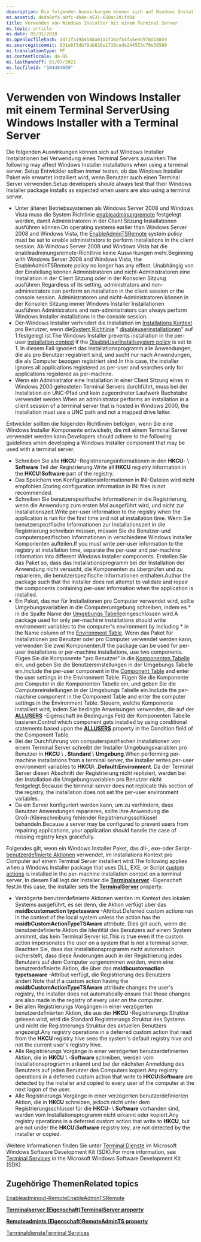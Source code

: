 ```yaml
---
description: Die folgenden Auswirkungen können sich auf Windows Installer Installationen bei Verwendung eines Terminal Servers auswirken. Setup Entwickler sollten immer testen, ob das Windows Installer Paket wie erwartet installiert wird, wenn Benutzer auch einen Terminal Server verwenden.
ms.assetid: deda9efa-a0fc-4b4e-a531-650ac201fd84
title: Verwenden von Windows Installer mit einem Terminal Server
ms.topic: article
ms.date: 05/31/2018
ms.openlocfilehash: d471fa19b4588a01a2730af44fa5e9d978d18859
ms.sourcegitcommit: 831e8f3db78ab820e1710cede244553c70e50500
ms.translationtype: MT
ms.contentlocale: de-DE
ms.lasthandoff: 01/07/2021
ms.locfileid: "104484659"
---
```

# <a name="using-windows-installer-with-a-terminal-server"></a><span data-ttu-id="53cdb-104">Verwenden von Windows Installer mit einem Terminal Server</span><span class="sxs-lookup"><span data-stu-id="53cdb-104">Using Windows Installer with a Terminal Server</span></span>

<span data-ttu-id="53cdb-105">Die folgenden Auswirkungen können sich auf Windows Installer Installationen bei Verwendung eines Terminal Servers auswirken.</span><span class="sxs-lookup"><span data-stu-id="53cdb-105">The following may affect Windows Installer installations when using a terminal server.</span></span> <span data-ttu-id="53cdb-106">Setup Entwickler sollten immer testen, ob das Windows Installer Paket wie erwartet installiert wird, wenn Benutzer auch einen Terminal Server verwenden.</span><span class="sxs-lookup"><span data-stu-id="53cdb-106">Setup developers should always test that their Windows Installer package installs as expected when users are also using a terminal server.</span></span>

-   <span data-ttu-id="53cdb-107">Unter älteren Betriebssystemen als Windows Server 2008 und Windows Vista muss die System Richtlinie [enableadminungremote](enableadmintsremote.md) festgelegt werden, damit Administratoren in der Client Sitzung Installationen ausführen können.</span><span class="sxs-lookup"><span data-stu-id="53cdb-107">On operating systems earlier than Windows Server 2008 and Windows Vista, the [EnableAdminTSRemote](enableadmintsremote.md) system policy must be set to enable administrators to perform installations in the client session.</span></span> <span data-ttu-id="53cdb-108">Ab Windows Server 2008 und Windows Vista hat die enableadminungsremote-Richtlinie keine Auswirkungen mehr.</span><span class="sxs-lookup"><span data-stu-id="53cdb-108">Beginning with Windows Server 2008 and Windows Vista, the EnableAdminTSRemote policy no longer has any effect.</span></span> <span data-ttu-id="53cdb-109">Unabhängig von der Einstellung können Administratoren und nicht-Administratoren eine Installation in der Client Sitzung oder in der Konsolen Sitzung ausführen.</span><span class="sxs-lookup"><span data-stu-id="53cdb-109">Regardless of its setting, administrators and non-administrators can perform an installation in the client session or the console session.</span></span> <span data-ttu-id="53cdb-110">Administratoren und nicht-Administratoren können in der Konsolen Sitzung immer Windows Installer Installationen ausführen.</span><span class="sxs-lookup"><span data-stu-id="53cdb-110">Administrators and non-administrators can always perform Windows Installer installations in the console session.</span></span>
-   <span data-ttu-id="53cdb-111">Der-Windows Installer verhindert die Installation im [Installations Kontext](installation-context.md) pro Benutzer, wenn die[System Richtlinie](system-policy.md) " [disableuserinstallationen](disableuserinstalls.md)" auf 1 festgelegt ist.</span><span class="sxs-lookup"><span data-stu-id="53cdb-111">The Windows Installer prevents installation in the per-user [installation context](installation-context.md) if the [DisableUserInstalls](disableuserinstalls.md)[system policy](system-policy.md) is set to 1.</span></span> <span data-ttu-id="53cdb-112">In diesem Fall ignoriert das Installationsprogramm alle Anwendungen, die als pro Benutzer registriert sind, und sucht nur nach Anwendungen, die als Computer bezogen registriert sind.</span><span class="sxs-lookup"><span data-stu-id="53cdb-112">In this case, the installer ignores all applications registered as per-user and searches only for applications registered as per-machine.</span></span>
-   <span data-ttu-id="53cdb-113">Wenn ein Administrator eine Installation in einer Client Sitzung eines in Windows 2000 gehosteten Terminal Servers durchführt, muss bei der Installation ein UNC-Pfad und kein zugeordneter Laufwerk Buchstabe verwendet werden.</span><span class="sxs-lookup"><span data-stu-id="53cdb-113">When an administrator performs an installation in a client session of a terminal server that is hosted in Windows 2000, the installation must use a UNC path and not a mapped drive letter.</span></span>

<span data-ttu-id="53cdb-114">Entwickler sollten die folgenden Richtlinien befolgen, wenn Sie eine Windows Installer Komponente entwickeln, die mit einem Terminal Server verwendet werden kann.</span><span class="sxs-lookup"><span data-stu-id="53cdb-114">Developers should adhere to the following guidelines when developing a Windows Installer component that may be used with a terminal server.</span></span>

-   <span data-ttu-id="53cdb-115">Schreiben Sie alle **HKCU** -Registrierungsinformationen in den **HKCU**- \\ **Software** Teil der Registrierung.</span><span class="sxs-lookup"><span data-stu-id="53cdb-115">Write all **HKCU** registry information in the **HKCU**\\**Software** part of the registry.</span></span>
-   <span data-ttu-id="53cdb-116">Das Speichern von Konfigurationsinformationen in INI-Dateien wird nicht empfohlen.</span><span class="sxs-lookup"><span data-stu-id="53cdb-116">Storing configuration information in INI files is not recommended.</span></span>
-   <span data-ttu-id="53cdb-117">Schreiben Sie benutzerspezifische Informationen in die Registrierung, wenn die Anwendung zum ersten Mal ausgeführt wird, und nicht zur Installationszeit.</span><span class="sxs-lookup"><span data-stu-id="53cdb-117">Write per-user information to the registry when the application is run for the first time and not at installation time.</span></span> <span data-ttu-id="53cdb-118">Wenn Sie benutzerspezifische Informationen zur Installationszeit in die Registrierung schreiben müssen, müssen Sie die Benutzer-und computerspezifischen Informationen in verschiedene Windows Installer Komponenten aufteilen.</span><span class="sxs-lookup"><span data-stu-id="53cdb-118">If you must write per-user information to the registry at installation time, separate the per-user and per-machine information into different Windows Installer components.</span></span> <span data-ttu-id="53cdb-119">Erstellen Sie das Paket so, dass das Installationsprogramm bei der Installation der Anwendung nicht versucht, die Komponenten zu überprüfen und zu reparieren, die benutzerspezifische Informationen enthalten.</span><span class="sxs-lookup"><span data-stu-id="53cdb-119">Author the package such that the installer does not attempt to validate and repair the components containing per-user information when the application is installed.</span></span>
-   <span data-ttu-id="53cdb-120">Ein Paket, das nur für Installationen pro Computer verwendet wird, sollte Umgebungsvariablen in die Computerumgebung schreiben, indem es \* in die Spalte Name der [Umgebungs Tabelle](environment-table.md)eingeschlossen wird.</span><span class="sxs-lookup"><span data-stu-id="53cdb-120">A package used for only per-machine installations should write environment variables to the computer's environment by including \* in the Name column of the [Environment Table](environment-table.md).</span></span> <span data-ttu-id="53cdb-121">Wenn das Paket für Installationen pro Benutzer oder pro Computer verwendet werden kann, verwenden Sie zwei Komponenten.</span><span class="sxs-lookup"><span data-stu-id="53cdb-121">If the package can be used for per-user installations or per-machine installations, use two components.</span></span> <span data-ttu-id="53cdb-122">Fügen Sie die Komponente "pro Benutzer" in die [Komponenten Tabelle](condition-table.md) ein, und geben Sie die Benutzereinstellungen in der Umgebungs Tabelle ein.</span><span class="sxs-lookup"><span data-stu-id="53cdb-122">Include the per-user component in the [Component Table](condition-table.md) and enter the user settings in the Environment Table.</span></span> <span data-ttu-id="53cdb-123">Fügen Sie die Komponente pro Computer in die Komponenten Tabelle ein, und geben Sie die Computereinstellungen in der Umgebungs Tabelle ein.</span><span class="sxs-lookup"><span data-stu-id="53cdb-123">Include the per-machine component in the Component Table and enter the computer settings in the Environment Table.</span></span> <span data-ttu-id="53cdb-124">Steuern, welche Komponente installiert wird, indem Sie bedingte Anweisungen verwenden, die auf der [**ALLUSERS**](allusers.md) -Eigenschaft im Bedingungs Feld der Komponenten Tabelle basieren.</span><span class="sxs-lookup"><span data-stu-id="53cdb-124">Control which component gets installed by using conditional statements based upon the [**ALLUSERS**](allusers.md) property in the Condition field of the Component Table.</span></span>
-   <span data-ttu-id="53cdb-125">Bei der Durchführung von computerspezifischen Installationen von einem Terminal Server schreibt der Installer Umgebungsvariablen pro Benutzer in **HKCU** \\ **. Standard** \\ **Umgebung**.</span><span class="sxs-lookup"><span data-stu-id="53cdb-125">When performing per-machine installations from a terminal server, the installer writes per-user environment variables to **HKCU**\\ **.Default**\\**Environment**.</span></span> <span data-ttu-id="53cdb-126">Da der Terminal Server diesen Abschnitt der Registrierung nicht repliziert, werden bei der Installation die Umgebungsvariablen pro Benutzer nicht festgelegt.</span><span class="sxs-lookup"><span data-stu-id="53cdb-126">Because the terminal server does not replicate this section of the registry, the installation does not set the per-user environment variables.</span></span>
-   <span data-ttu-id="53cdb-127">Da ein Server konfiguriert werden kann, um zu verhindern, dass Benutzer Anwendungen reparieren, sollte Ihre Anwendung die Groß-/Kleinschreibung fehlender Registrierungsschlüssel behandeln.</span><span class="sxs-lookup"><span data-stu-id="53cdb-127">Because a server may be configured to prevent users from repairing applications, your application should handle the case of missing registry keys gracefully.</span></span>

<span data-ttu-id="53cdb-128">Folgendes gilt, wenn ein Windows Installer Paket, das dll-, exe-oder Skript- [benutzerdefinierte Aktionen](custom-actions.md) verwendet, im Installations Kontext pro Computer auf einem Terminal Server installiert wird.</span><span class="sxs-lookup"><span data-stu-id="53cdb-128">The following applies when a Windows Installer package that uses DLL, EXE, or Script [custom actions](custom-actions.md) is installed in the per-machine installation context on a terminal server.</span></span> <span data-ttu-id="53cdb-129">In diesem Fall legt der Installer die [**Terminalserver**](terminalserver.md) -Eigenschaft fest.</span><span class="sxs-lookup"><span data-stu-id="53cdb-129">In this case, the installer sets the [**TerminalServer**](terminalserver.md) property.</span></span>

-   <span data-ttu-id="53cdb-130">Verzögerte benutzerdefinierte Aktionen werden im Kontext des lokalen Systems ausgeführt, es sei denn, die Aktion verfügt über das **msidbcustomaction typetsaware** -Attribut.</span><span class="sxs-lookup"><span data-stu-id="53cdb-130">Deferred custom actions run in the context of the local system unless the action has the **msidbCustomActionTypeTSAware** attribute.</span></span> <span data-ttu-id="53cdb-131">Dies gilt auch, wenn die benutzerdefinierte Aktion die Identität des Benutzers auf einem System annimmt, das kein Terminal Server ist.</span><span class="sxs-lookup"><span data-stu-id="53cdb-131">This is true even if the custom action impersonates the user on a system that is not a terminal server.</span></span> <span data-ttu-id="53cdb-132">Beachten Sie, dass das Installationsprogramm nicht automatisch sicherstellt, dass diese Änderungen auch in der Registrierung jedes Benutzers auf dem Computer vorgenommen werden, wenn eine benutzerdefinierte Aktion, die über das **msidbcustomaction typetsaware** -Attribut verfügt, die Registrierung des Benutzers ändert.</span><span class="sxs-lookup"><span data-stu-id="53cdb-132">Note that if a custom action having the **msidbCustomActionTypeTSAware** attribute changes the user's registry, the installer does not automatically ensure that those changes are also made in the registry of every user on the computer.</span></span>
-   <span data-ttu-id="53cdb-133">Bei allen Registrierungs Vorgängen in einer verzögerten benutzerdefinierten Aktion, die aus der **HKCU** -Registrierungs Struktur gelesen wird, wird die Standard Registrierungs Struktur des Systems und nicht die Registrierungs Struktur des aktuellen Benutzers angezeigt.</span><span class="sxs-lookup"><span data-stu-id="53cdb-133">Any registry operations in a deferred custom action that read from the **HKCU** registry hive sees the system's default registry hive and not the current user's registry hive.</span></span>
-   <span data-ttu-id="53cdb-134">Alle Registrierungs Vorgänge in einer verzögerten benutzerdefinierten Aktion, die in **HKCU** \\ -**Software** schreiben, werden vom Installationsprogramm erkannt und bei der nächsten Anmeldung des Benutzers auf jeden Benutzer des Computers kopiert.</span><span class="sxs-lookup"><span data-stu-id="53cdb-134">Any registry operations in a deferred custom action that write to **HKCU**\\**Software** are detected by the installer and copied to every user of the computer at the next logon of the user.</span></span>
-   <span data-ttu-id="53cdb-135">Alle Registrierungs Vorgänge in einer verzögerten benutzerdefinierten Aktion, die in **HKCU** schreiben, jedoch nicht unter dem Registrierungsschlüssel für die **HKCU**- \\ **Software** vorhanden sind, werden vom Installationsprogramm nicht erkannt oder kopiert.</span><span class="sxs-lookup"><span data-stu-id="53cdb-135">Any registry operations in a deferred custom action that write to **HKCU**, but are not under the **HKCU**\\**Software** registry key, are not detected by the installer or copied.</span></span>

<span data-ttu-id="53cdb-136">Weitere Informationen finden Sie unter [Terminal Dienste](../termserv/terminal-services-portal.md) im Microsoft Windows Software Development Kit (SDK).</span><span class="sxs-lookup"><span data-stu-id="53cdb-136">For more information, see [Terminal Services](../termserv/terminal-services-portal.md) in the Microsoft Windows Software Development Kit (SDK).</span></span>

## <a name="related-topics"></a><span data-ttu-id="53cdb-137">Zugehörige Themen</span><span class="sxs-lookup"><span data-stu-id="53cdb-137">Related topics</span></span>

<dl> <dt>

[<span data-ttu-id="53cdb-138">Enableadminout-Remote</span><span class="sxs-lookup"><span data-stu-id="53cdb-138">EnableAdminTSRemote</span></span>](enableadmintsremote.md)
</dt> <dt>

[<span data-ttu-id="53cdb-139">**Terminalserver (Eigenschaft)**</span><span class="sxs-lookup"><span data-stu-id="53cdb-139">**TerminalServer property**</span></span>](terminalserver.md)
</dt> <dt>

[<span data-ttu-id="53cdb-140">**Remoteadmints (Eigenschaft)**</span><span class="sxs-lookup"><span data-stu-id="53cdb-140">**RemoteAdminTS property**</span></span>](remoteadmints.md)
</dt> <dt>

[<span data-ttu-id="53cdb-141">Terminaldienste</span><span class="sxs-lookup"><span data-stu-id="53cdb-141">Terminal Services</span></span>](../termserv/terminal-services-portal.md)
</dt> </dl>

 

 
